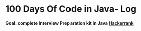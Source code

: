 # 100 Days Of Code in Java- Log
#### Goal: complete Interview Preparation kit in Java [Hackerrank](https://www.hackerrank.com/interview/interview-preparation-kit)
